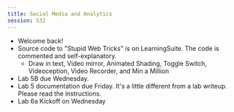 ```yaml
---
title: Social Media and Analytics
session: S32
---
```


* Welcome back!
* Source code to "Stupid Web Tricks" is on LearningSuite. The code is commented and self-explanatory.
    * Draw in text, Video mirror, Animated Shading, Toggle Switch, Videoception, Video Recorder, and Min a Million
* Lab 5B due Wednesday.
* Lab 5 documentation due Friday. It's a little different from a lab writeup. Please read the instructions.
* Lab 6a Kickoff on Wednesday